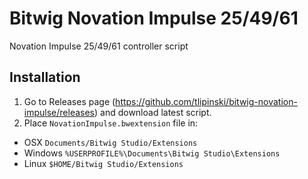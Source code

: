 # Bitwig Novation Impulse 25/49/61
Novation Impulse 25/49/61 controller script

## Installation
1. Go to Releases page (https://github.com/tlipinski/bitwig-novation-impulse/releases) and download latest script.
2. Place `NovationImpulse.bwextension` file in:
- OSX
    `Documents/Bitwig Studio/Extensions`
- Windows
    `%USERPROFILE%\Documents\Bitwig Studio\Extensions`
- Linux
    `$HOME/Bitwig Studio/Extensions`
